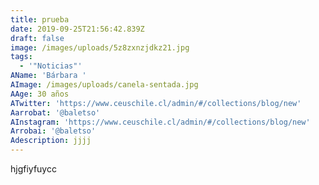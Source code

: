 ```yaml
---
title: prueba
date: 2019-09-25T21:56:42.839Z
draft: false
image: /images/uploads/5z8zxnzjdkz21.jpg
tags:
  - '"Noticias"'
AName: 'Bárbara '
AImage: /images/uploads/canela-sentada.jpg
AAge: 30 años
ATwitter: 'https://www.ceuschile.cl/admin/#/collections/blog/new'
Aarrobat: '@baletso'
AInstagram: 'https://www.ceuschile.cl/admin/#/collections/blog/new'
Arrobai: '@baletso'
Adescription: jjjj
---
```

hjgfiyfuycc
